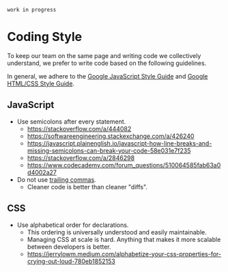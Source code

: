 `work in progress`

# Coding Style

To keep our team on the same page and writing code we collectively understand, we prefer to write code based on the following guidelines.

In general, we adhere to the [Google JavaScript Style Guide](https://google.github.io/styleguide/jsguide.html) and [Google HTML/CSS Style Guide](https://google.github.io/styleguide/htmlcssguide.html).

## JavaScript

- Use semicolons after every statement.
  - https://stackoverflow.com/a/444082
  - https://softwareengineering.stackexchange.com/a/426240
  - https://javascript.plainenglish.io/javascript-how-line-breaks-and-missing-semicolons-can-break-your-code-58e031e7f235
  - https://stackoverflow.com/a/2846298
  - https://www.codecademy.com/forum_questions/510064585fab63a0d4002a27
- Do not use [trailing commas](https://developer.mozilla.org/en-US/docs/Web/JavaScript/Reference/Trailing_commas).
  - Cleaner code is better than cleaner "diffs".

## CSS

- Use alphabetical order for declarations.
  - This ordering is universally understood and easily maintainable.
  - Managing CSS at scale is hard. Anything that makes it more scalable between developers is better.
  - https://jerrylowm.medium.com/alphabetize-your-css-properties-for-crying-out-loud-780eb1852153
